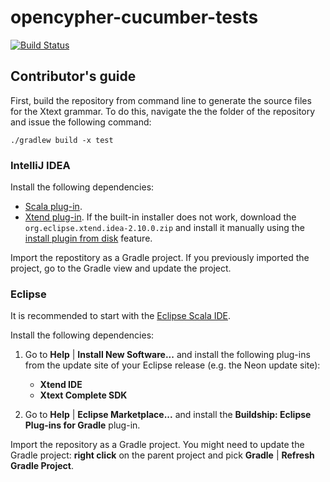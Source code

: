 # opencypher-cucumber-tests

[![Build Status](https://travis-ci.com/bme-db-lab/opencypher-tck-tests.svg?token=dduaCwDzExdmU27AvBiK&branch=master)](https://travis-ci.com/bme-db-lab/opencypher-tck-tests)

## Contributor's guide

First, build the repository from command line to generate the source files for the Xtext grammar. To do this, navigate the the folder of the repository and issue the following command:

```
./gradlew build -x test
```

### IntelliJ IDEA

Install the following dependencies:

* [Scala plug-in](https://plugins.jetbrains.com/idea/plugin/1347-scala).
* [Xtend plug-in](https://plugins.jetbrains.com/idea/plugin/8073-xtend-support). If the built-in installer does not work, download the `org.eclipse.xtend.idea-2.10.0.zip` and install it manually using the [install plugin from disk](https://www.jetbrains.com/help/idea/2016.3/installing-plugin-from-disk.html) feature.

Import the repostitory as a Gradle project. If you previously imported the project, go to the Gradle view and update the project.

### Eclipse

It is recommended to start with the [Eclipse Scala IDE](http://scala-ide.org/).

Install the following dependencies:

1. Go to **Help** | **Install New Software...** and install the following plug-ins from the update site of your Eclipse release (e.g. the Neon update site):

    * **Xtend IDE**
    * **Xtext Complete SDK**

1. Go to **Help** | **Eclipse Marketplace...** and install the **Buildship: Eclipse Plug-ins for Gradle** plug-in.

Import the repository as a Gradle project. You might need to update the Gradle project: **right click** on the parent project and pick **Gradle** | **Refresh Gradle Project**.
